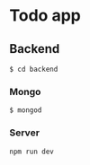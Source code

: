 # Todo app

## Backend
```
$ cd backend
```
### Mongo
```
$ mongod
```

### Server
```
npm run dev
```
